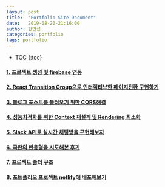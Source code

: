 ```yaml
---
layout: post
title:  "Portfolio Site Document"
date:   2019-08-20-21:16:00
author: 한만섭
categories: portfolio
tags: portfolio
---
```






* TOC
{:toc}


#### [1. 프로젝트 생성 및 firebase 연동]()

#### [2. React Transition Group으로 인터렉티브한 페이지전환 구현하기 ]()

#### [3. 블로그 포스트를 불러오기 위한 CORS해결]()

#### [4. 성능최적화를 위한 Context 재설계 및 Rendering 최소화]()

#### [5. Slack API로 실시간 채팅방을 구현해보자 ]()

#### [6. 극한의 반응형을 시도해본 후기]()

#### [7. 프로젝트 폴더 구조]()

#### [8. 포트폴리오 프로젝트 netlify에 배포해보기]() 





